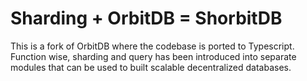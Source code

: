 # Sharding + OrbitDB = ShorbitDB

This is a fork of OrbitDB where the codebase is ported to Typescript. Function wise, sharding and query has been introduced into separate modules that can be used to built scalable decentralized databases.